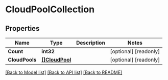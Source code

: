 # CloudPoolCollection

## Properties

Name | Type | Description | Notes
------------ | ------------- | ------------- | -------------
**Count** | **int32** |  | [optional] [readonly] 
**CloudPools** | [**[]CloudPool**](cloud_pool.md) |  | [optional] [readonly] 

[[Back to Model list]](../README.md#documentation-for-models) [[Back to API list]](../README.md#documentation-for-api-endpoints) [[Back to README]](../README.md)


